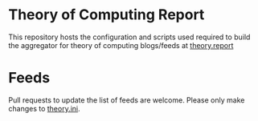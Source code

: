 # Theory of Computing Report

This repository hosts the configuration and scripts used required to build the aggregator for theory of computing blogs/feeds at [theory.report](https://theory.report)

# Feeds

Pull requests to update the list of feeds are welcome. Please only make changes to [theory.ini](theory.ini).